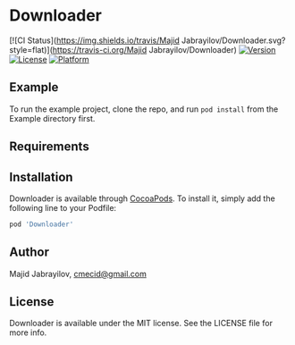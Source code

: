 # Downloader

[![CI Status](https://img.shields.io/travis/Majid Jabrayilov/Downloader.svg?style=flat)](https://travis-ci.org/Majid Jabrayilov/Downloader)
[![Version](https://img.shields.io/cocoapods/v/Downloader.svg?style=flat)](https://cocoapods.org/pods/Downloader)
[![License](https://img.shields.io/cocoapods/l/Downloader.svg?style=flat)](https://cocoapods.org/pods/Downloader)
[![Platform](https://img.shields.io/cocoapods/p/Downloader.svg?style=flat)](https://cocoapods.org/pods/Downloader)

## Example

To run the example project, clone the repo, and run `pod install` from the Example directory first.

## Requirements

## Installation

Downloader is available through [CocoaPods](https://cocoapods.org). To install
it, simply add the following line to your Podfile:

```ruby
pod 'Downloader'
```

## Author

Majid Jabrayilov, cmecid@gmail.com

## License

Downloader is available under the MIT license. See the LICENSE file for more info.
